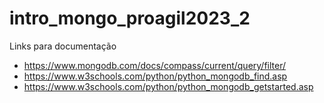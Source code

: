 # intro_mongo_proagil2023_2

Links para documentação
- https://www.mongodb.com/docs/compass/current/query/filter/
- https://www.w3schools.com/python/python_mongodb_find.asp
- https://www.w3schools.com/python/python_mongodb_getstarted.asp